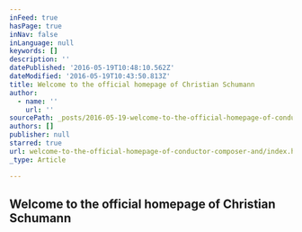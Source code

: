 ```yaml
---
inFeed: true
hasPage: true
inNav: false
inLanguage: null
keywords: []
description: ''
datePublished: '2016-05-19T10:48:10.562Z'
dateModified: '2016-05-19T10:43:50.813Z'
title: Welcome to the official homepage of Christian Schumann
author:
  - name: ''
    url: ''
sourcePath: _posts/2016-05-19-welcome-to-the-official-homepage-of-conductor-composer-and.md
authors: []
publisher: null
starred: true
url: welcome-to-the-official-homepage-of-conductor-composer-and/index.html
_type: Article

---
```

## Welcome to the official homepage of Christian Schumann